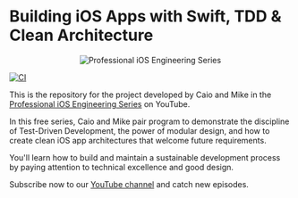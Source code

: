 # Building iOS Apps with Swift, TDD & Clean Architecture

<div align="center">
<p><img src="https://static1.squarespace.com/static/5891c5b8d1758ec68ef5dbc2/t/5df2343b3cb1bf67730d06fa/1576155468977/professional_ios_engineering_series.png?format=500w" alt="Professional iOS Engineering Series"></p>
</div>

[![CI](https://github.com/frankm/migrate-quiz-app/actions/workflows/CI.yml/badge.svg)](https://github.com/frankm/migrate-quiz-app/actions/workflows/CI.yml)

This is the repository for the project developed by Caio and Mike in the [Professional iOS Engineering Series](https://www.essentialdeveloper.com/professional-ios-engineering-series) on YouTube.

In this free series, Caio and Mike pair program to demonstrate the discipline of Test-Driven Development, the power of modular design, and how to create clean iOS app architectures that welcome future requirements.

You'll learn how to build and maintain a sustainable development process by paying attention to technical excellence and good design.

Subscribe now to our [YouTube channel](https://www.youtube.com/channel/UCjFr010oOpmlzZNw79f-1fA?sub_confirmation=1) and catch new episodes.
